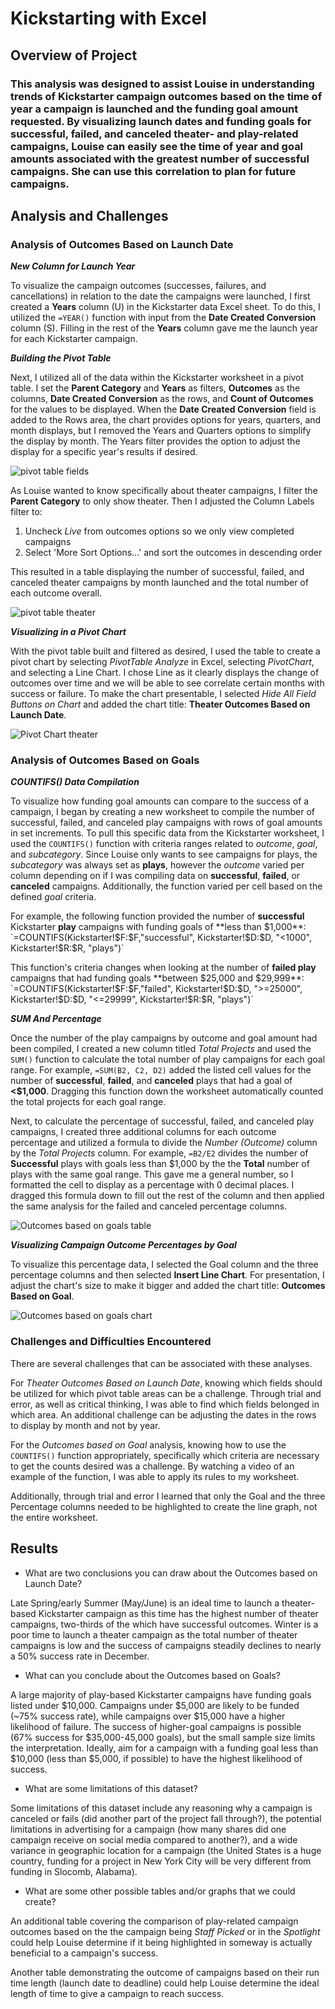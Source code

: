 # Kickstarting with Excel

## Overview of Project

### This analysis was designed to assist Louise in understanding trends of Kickstarter campaign outcomes based on the time of year a campaign is launched and the funding goal amount requested. By visualizing launch dates and funding goals for successful, failed, and canceled theater- and play-related campaigns, Louise can easily see the time of year and goal amounts associated with the greatest number of successful campaigns. She can use this correlation to plan for future campaigns.   

## Analysis and Challenges

### Analysis of Outcomes Based on Launch Date
_**New Column for Launch Year**_

To visualize the campaign outcomes (successes, failures, and cancellations) in relation to the date the campaigns were launched, I first created a **Years** column (U) in the Kickstarter data Excel sheet. To do this, I utilized the `=YEAR()` function with input from the **Date Created Conversion** column (S). Filling in the rest of the **Years** column gave me the launch year for each Kickstarter campaign.

_**Building the Pivot Table**_

Next, I utilized all of the data within the Kickstarter worksheet in a pivot table. I set the **Parent Category** and **Years** as filters, **Outcomes** as the columns, **Date Created Conversion** as the rows, and **Count of Outcomes** for the values to be displayed. When the **Date Created Conversion** field is added to the Rows area, the chart provides options for years, quarters, and month displays, but I removed the Years and Quarters options to simplify the display by month. The Years filter provides the option to adjust the display for a specific year's results if desired.

 ![pivot table fields](Additional_Kickstarter_Images/Pivot_table_fields.PNG) 

As Louise wanted to know specifically about theater campaigns, I filter the **Parent Category** to only show theater. Then I adjusted the Column Labels filter to:

1. Uncheck _Live_ from outcomes options so we only view completed campaigns
2. Select 'More Sort Options...' and sort the outcomes in descending order

This resulted in a table displaying the number of successful, failed, and canceled theater campaigns by month launched and the total number of each outcome overall.

![pivot table theater](Additional_Kickstarter_Images/Pivot_table_theater.PNG)


_**Visualizing in a Pivot Chart**_

With the pivot table built and filtered as desired, I used the table to create a pivot chart by selecting _PivotTable Analyze_ in Excel, selecting _PivotChart_, and selecting a Line Chart. I chose Line as it clearly displays the change of outcomes over time and we will be able to see correlate certain months with success or failure. To make the chart presentable, I selected _Hide All Field Buttons on Chart_ and added the chart title: **Theater Outcomes Based on Launch Date**.
	

![Pivot Chart theater](Resources/Theater_Outcomes_vs_Launch.png)
      
### Analysis of Outcomes Based on Goals
_**COUNTIFS() Data Compilation**_

To visualize how funding goal amounts can compare to the success of a campaign, I began by creating a new worksheet to compile the number of successful, failed, and canceled play campaigns with rows of goal amounts in set increments. To pull this specific data from the Kickstarter worksheet, I used the `COUNTIFS()` function with criteria ranges related to _outcome_, _goal_, and _subcategory_. Since Louise only wants to see campaigns for plays, the _subcategory_ was always set as **plays**, however the _outcome_ varied per column depending on if I was compiling data on **successful**, **failed**, or **canceled** campaigns. Additionally, the function varied per cell based on the defined _goal_ criteria.

For example, the following function provided the number of **successful** Kickstarter **play** campaigns with funding goals of **less than $1,000**: 
`=COUNTIFS(Kickstarter!$F:$F,"successful", Kickstarter!$D:$D, "<1000", Kickstarter!$R:$R, "plays")` 

This function's criteria changes when looking at the number of **failed play** campaigns that had funding goals **between $25,000 and $29,999**:
`=COUNTIFS(Kickstarter!$F:$F,"failed", Kickstarter!$D:$D, ">=25000", Kickstarter!$D:$D, "<=29999", Kickstarter!$R:$R, "plays")`

_**SUM And Percentage**_

Once the number of the play campaigns by outcome and goal amount had been compiled, I created a new column titled _Total Projects_ and used the `SUM()` function to calculate the total number of play campaigns for each goal range. For example, `=SUM(B2, C2, D2)` added the listed cell values for the number of **successful**, **failed**, and **canceled** plays that had a goal of **<$1,000**. Dragging this function down the worksheet automatically counted the total projects for each goal range. 

Next, to calculate the percentage of successful, failed, and canceled play campaigns, I created three additional columns for each outcome percentage and utilized a formula to divide the _Number (Outcome)_ column by the _Total Projects_ column. For example, `=B2/E2` divides the number of **Successful** plays with goals less than $1,000 by the the **Total** number of plays with the same goal range. This gave me a general number, so I formatted the cell to display as a percentage with 0 decimal places. I dragged this formula down to fill out the rest of the column and then applied the same analysis for the failed and canceled percentage columns.

![Outcomes based on goals table](Additional_Kickstarter_Images/Outcomes_based_on_Goals.PNG)

_**Visualizing Campaign Outcome Percentages by Goal**_

To visualize this percentage data, I selected the Goal column and the three percentage columns and then selected **Insert Line Chart**. For presentation, I adjust the chart's size to make it bigger and added the chart title: **Outcomes Based on Goal**.

![Outcomes based on goals chart](Resources/Outcomes_vs_Goals.png)

### Challenges and Difficulties Encountered
There are several challenges that can be associated with these analyses. 

For _Theater Outcomes Based on Launch Date_, knowing which fields should be utilized for which pivot table areas can be a challenge. Through trial and error, as well as critical thinking, I was able to find which fields belonged in which area. An additional challenge can be adjusting the dates in the rows to display by month and not by year. 

For the _Outcomes based on Goal_ analysis, knowing how to use the `COUNTIFS()` function appropriately, specifically which criteria are necessary to get the counts desired was a challenge. By watching a video of an example of the function, I was able to apply its rules to my worksheet.

Additionally, through trial and error I learned that only the Goal and the three Percentage columns needed to be highlighted to create the line graph, not the entire worksheet.
 
## Results

- What are two conclusions you can draw about the Outcomes based on Launch Date?

Late Spring/early Summer (May/June) is an ideal time to launch a theater-based Kickstarter campaign as this time has the highest number of theater campaigns, two-thirds of the which have successful outcomes. Winter is a poor time to launch a theater campaign as the total number of theater campaigns is low and the success of campaigns steadily declines to nearly a 50% success rate in December.

- What can you conclude about the Outcomes based on Goals?

A large majority of play-based Kickstarter campaigns have funding goals listed under $10,000. Campaigns under $5,000 are likely to be funded (~75% success rate), while campaigns over $15,000 have a higher likelihood of failure. The success of higher-goal campaigns is possible (67% success for $35,000-45,000 goals), but the small sample size limits the interpretation. Ideally, aim for a campaign with a funding goal less than $10,000 (less than $5,000, if possible) to have the highest likelihood of success.

- What are some limitations of this dataset?

Some limitations of this dataset include any reasoning why a campaign is canceled or fails (did another part of the project fall through?), the potential limitations in advertising for a campaign (how many shares did one campaign receive on social media compared to another?), and a wide variance in geographic location for a campaign (the United States is a huge country, funding for a project in New York City will be very different from funding in Slocomb, Alabama). 

- What are some other possible tables and/or graphs that we could create?

An additional table covering the comparison of play-related campaign outcomes based on the the campaign being _Staff Picked_ or in the _Spotlight_ could help Louise determine if it being highlighted in someway is actually beneficial to a campaign's success.

Another table demonstrating the outcome of campaigns based on their run time length (launch date to deadline) could help Louise determine the ideal length of time to give a campaign to reach success. 